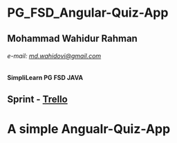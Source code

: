 # PG_FSD_Angular-Quiz-App

## Mohammad Wahidur Rahman
###### e-mail: md.wahidovi@gmail.com
**SimpliLearn PG FSD JAVA** 
## Sprint - [Trello](https://trello.com/b/Nv5qK2CW)

# A simple Angualr-Quiz-App 

